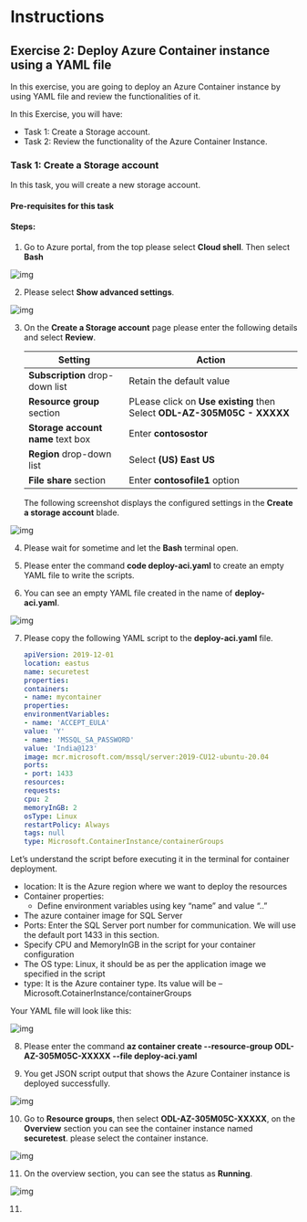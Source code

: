 # Instructions

## Exercise 2: Deploy Azure Container instance using a YAML file

In this exercise, you are going to deploy an Azure Container instance by using YAML file and review the functionalities of it.

In this Exercise, you will have:

  + Task 1: Create a Storage account.
  + Task 2: Review the functionality of the Azure Container Instance.

### Task 1: Create a Storage account

In this task, you will create a new storage account.

#### Pre-requisites for this task



#### Steps:

1. Go to Azure portal, from the top please select **Cloud shell**. Then select **Bash**

![img](../media/yml3.png)

2. Please select **Show advanced settings**.

![img](../media/yml4a.png)



3. On the **Create a Storage account** page please enter the following details and select **Review**.
    
    | Setting | Action |
    | -- | -- |
    | **Subscription** drop-down list | Retain the default value |
    | **Resource group** section | PLease click on **Use existing** then Select **ODL-AZ-305M05C - XXXXX** |
    | **Storage account name** text box | Enter **contosostor** |
    | **Region** drop-down list | Select **(US) East US** |
    | **File share** section | Enter **contosofile1** option |
    
    The following screenshot displays the configured settings in the **Create a storage account** blade.

![img](../media/yml5.png)
 
4. Please wait for sometime and let the **Bash** terminal open.

5. Please enter the command **code deploy-aci.yaml** to create an empty YAML file to write the scripts.

6. You can see an empty YAML file created in the name of **deploy-aci.yaml**.

![img](../media/yml6.png)

7. Please copy the following YAML script to the **deploy-aci.yaml** file.

    ```YAML
    apiVersion: 2019-12-01
    location: eastus
    name: securetest
    properties:
    containers:
    - name: mycontainer
    properties:
    environmentVariables:
    - name: 'ACCEPT_EULA'
    value: 'Y'
    - name: 'MSSQL_SA_PASSWORD'
    value: 'India@123'
    image: mcr.microsoft.com/mssql/server:2019-CU12-ubuntu-20.04
    ports:
    - port: 1433
    resources:
    requests:
    cpu: 2
    memoryInGB: 2
    osType: Linux
    restartPolicy: Always
    tags: null
    type: Microsoft.ContainerInstance/containerGroups
    ```
Let’s understand the script before executing it in the terminal for container deployment.

  + location: It is the Azure region where we want to deploy the resources
  + Container properties:
      +  Define environment variables using key “name” and value “..”
  + The azure container image for SQL Server
  + Ports: Enter the SQL Server port number for communication. We will use the default port 1433 in this section.
  + Specify CPU and MemoryInGB in the script for your container configuration
  + The OS type: Linux, it should be as per the application image we specified in the script
  + type: It is the Azure container type. Its value will be – Microsoft.CotainerInstance/containerGroups

Your YAML file will look like this:

![img](../media/yml7.png)

8. Please enter the command **az container create --resource-group ODL-AZ-305M05C-XXXXX --file deploy-aci.yaml**

9. You get JSON script output that shows the Azure Container instance is deployed successfully.

![img](../media/yml8.png)

10. Go to **Resource groups**, then select **ODL-AZ-305M05C-XXXXX**, on the **Overview** section you can see the container instance named **securetest**. please select the container instance.

![img](../media/yml9.png)

11. On the overview section, you can see the status as **Running**.

![img](../media/yml10.png)


11. 

